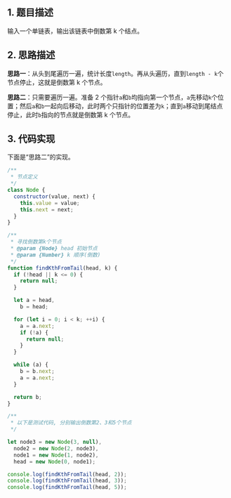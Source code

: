 ## 1. 题目描述

输入一个单链表，输出该链表中倒数第 k 个结点。

## 2. 思路描述

**思路一**：从头到尾遍历一遍，统计长度`length`。再从头遍历，直到`length - k`个节点停止，这就是倒数第 k 个节点。

**思路二**：只需要遍历一遍。准备 2 个指针`a`和`b`均指向第一个节点，`a`先移动`k`个位置；然后`a`和`b`一起向后移动，此时两个只指针的位置差为`k`；直到`a`移动到尾结点停止，此时`b`指向的节点就是倒数第 k 个节点。

## 3. 代码实现

下面是“思路二”的实现。

```javascript
/**
 * 节点定义
 */
class Node {
  constructor(value, next) {
    this.value = value;
    this.next = next;
  }
}

/**
 * 寻找倒数第k个节点
 * @param {Node} head 初始节点
 * @param {Number} k 顺序(倒数)
 */
function findKthFromTail(head, k) {
  if (!head || k <= 0) {
    return null;
  }

  let a = head,
    b = head;

  for (let i = 0; i < k; ++i) {
    a = a.next;
    if (!a) {
      return null;
    }
  }

  while (a) {
    b = b.next;
    a = a.next;
  }

  return b;
}

/**
 * 以下是测试代码, 分别输出倒数第2、3和5个节点
 */

let node3 = new Node(3, null),
  node2 = new Node(2, node3),
  node1 = new Node(1, node2),
  head = new Node(0, node1);

console.log(findKthFromTail(head, 2));
console.log(findKthFromTail(head, 3));
console.log(findKthFromTail(head, 5));
```

